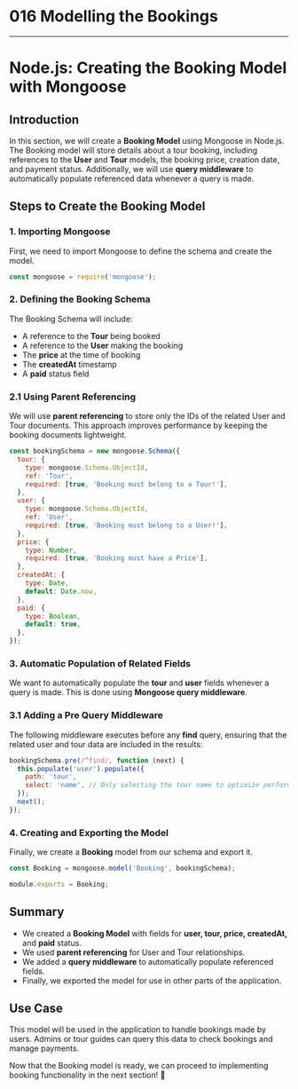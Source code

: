 # 016 Modelling the Bookings

---

# Node.js: Creating the Booking Model with Mongoose

## Introduction

In this section, we will create a **Booking Model** using Mongoose in Node.js. The Booking model will store details about a tour booking, including references to the **User** and **Tour** models, the booking price, creation date, and payment status. Additionally, we will use **query middleware** to automatically populate referenced data whenever a query is made.

## Steps to Create the Booking Model

### 1. Importing Mongoose

First, we need to import Mongoose to define the schema and create the model.

```jsx
const mongoose = require('mongoose');
```

### 2. Defining the Booking Schema

The Booking Schema will include:

- A reference to the **Tour** being booked
- A reference to the **User** making the booking
- The **price** at the time of booking
- The **createdAt** timestamp
- A **paid** status field

### 2.1 Using Parent Referencing

We will use **parent referencing** to store only the IDs of the related User and Tour documents. This approach improves performance by keeping the booking documents lightweight.

```jsx
const bookingSchema = new mongoose.Schema({
  tour: {
    type: mongoose.Schema.ObjectId,
    ref: 'Tour',
    required: [true, 'Booking must belong to a Tour!'],
  },
  user: {
    type: mongoose.Schema.ObjectId,
    ref: 'User',
    required: [true, 'Booking must belong to a User!'],
  },
  price: {
    type: Number,
    required: [true, 'Booking must have a Price'],
  },
  createdAt: {
    type: Date,
    default: Date.now,
  },
  paid: {
    type: Boolean,
    default: true,
  },
});
```

### 3. Automatic Population of Related Fields

We want to automatically populate the **tour** and **user** fields whenever a query is made. This is done using **Mongoose query middleware**.

### 3.1 Adding a Pre Query Middleware

The following middleware executes before any **find** query, ensuring that the related user and tour data are included in the results:

```jsx
bookingSchema.pre(/^find/, function (next) {
  this.populate('user').populate({
    path: 'tour',
    select: 'name', // Only selecting the tour name to optimize performance
  });
  next();
});
```

### 4. Creating and Exporting the Model

Finally, we create a **Booking** model from our schema and export it.

```jsx
const Booking = mongoose.model('Booking', bookingSchema);

module.exports = Booking;
```

## Summary

- We created a **Booking Model** with fields for **user, tour, price, createdAt,** and **paid** status.
- We used **parent referencing** for User and Tour relationships.
- We added a **query middleware** to automatically populate referenced fields.
- Finally, we exported the model for use in other parts of the application.

## Use Case

This model will be used in the application to handle bookings made by users. Admins or tour guides can query this data to check bookings and manage payments.

Now that the Booking model is ready, we can proceed to implementing booking functionality in the next section! 🚀
